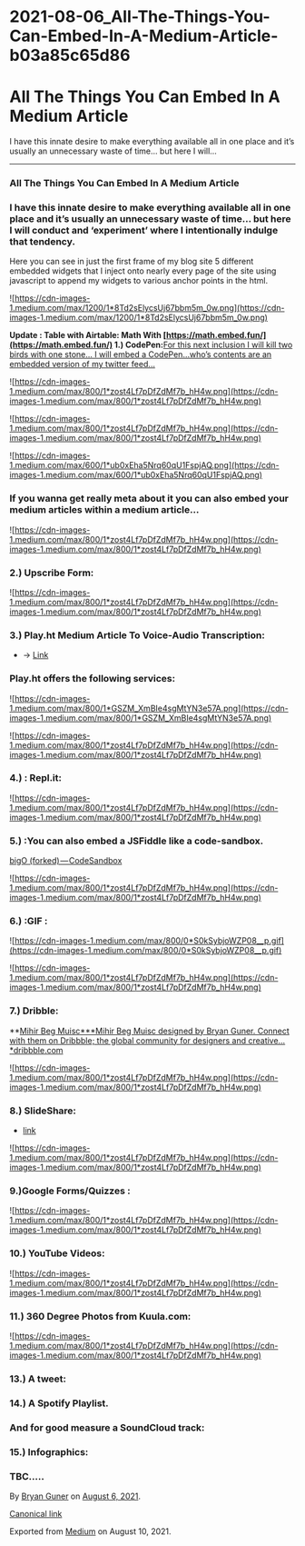 # 2021-08-06_All-The-Things-You-Can-Embed-In-A-Medium-Article-b03a85c65d86

# All The Things You Can Embed In A Medium Article

I have this innate desire to make everything available all in one place and it’s usually an unnecessary waste of time… but here I will…

---

### All The Things You Can Embed In A Medium Article

### I have this innate desire to make everything available all in one place and it’s usually an unnecessary waste of time… but here I will conduct and ‘experiment’ where I intentionally indulge that tendency.

Here you can see in just the first frame of my blog site 5 different embedded widgets that I inject onto nearly every page of the site using javascript to append my widgets to various anchor points in the html.

![https://cdn-images-1.medium.com/max/1200/1*8Td2sElycsUj67bbm5m_0w.png](https://cdn-images-1.medium.com/max/1200/1*8Td2sElycsUj67bbm5m_0w.png)

**Update :
Table with Airtable:
Math With [https://math.embed.fun/](https://math.embed.fun/)
1.) CodePen:**[For this next inclusion I will kill two birds with one stone… I will embed a CodePen…who’s contents are an embedded version of my twitter feed…](https://codepen.io/bgoonz/pen/poPOqEO)

![https://cdn-images-1.medium.com/max/800/1*zost4Lf7pDfZdMf7b_hH4w.png](https://cdn-images-1.medium.com/max/800/1*zost4Lf7pDfZdMf7b_hH4w.png)

![https://cdn-images-1.medium.com/max/800/1*zost4Lf7pDfZdMf7b_hH4w.png](https://cdn-images-1.medium.com/max/800/1*zost4Lf7pDfZdMf7b_hH4w.png)

![https://cdn-images-1.medium.com/max/600/1*ub0xEha5Nrq60qU1FspjAQ.png](https://cdn-images-1.medium.com/max/600/1*ub0xEha5Nrq60qU1FspjAQ.png)

### If you wanna get really meta about it you can also embed your medium articles within a medium article…

![https://cdn-images-1.medium.com/max/800/1*zost4Lf7pDfZdMf7b_hH4w.png](https://cdn-images-1.medium.com/max/800/1*zost4Lf7pDfZdMf7b_hH4w.png)

### 2.) Upscribe Form:

![https://cdn-images-1.medium.com/max/800/1*zost4Lf7pDfZdMf7b_hH4w.png](https://cdn-images-1.medium.com/max/800/1*zost4Lf7pDfZdMf7b_hH4w.png)

### 3.) Play.ht Medium Article To Voice-Audio Transcription:

- → [Link](https://play.ht/)

### Play.ht offers the following services:

![https://cdn-images-1.medium.com/max/800/1*GSZM_XmBIe4sgMtYN3e57A.png](https://cdn-images-1.medium.com/max/800/1*GSZM_XmBIe4sgMtYN3e57A.png)

![https://cdn-images-1.medium.com/max/800/1*zost4Lf7pDfZdMf7b_hH4w.png](https://cdn-images-1.medium.com/max/800/1*zost4Lf7pDfZdMf7b_hH4w.png)

### 4.) : Repl.it:

![https://cdn-images-1.medium.com/max/800/1*zost4Lf7pDfZdMf7b_hH4w.png](https://cdn-images-1.medium.com/max/800/1*zost4Lf7pDfZdMf7b_hH4w.png)

### 5.) :You can also embed a JSFiddle like a code-sandbox.

[bigO (forked) — CodeSandbox](https://codesandbox.io/s/bigo-forked-dhpjq)

![https://cdn-images-1.medium.com/max/800/1*zost4Lf7pDfZdMf7b_hH4w.png](https://cdn-images-1.medium.com/max/800/1*zost4Lf7pDfZdMf7b_hH4w.png)

### 6.) :GIF :

![https://cdn-images-1.medium.com/max/800/0*S0kSybjoWZP08__p.gif](https://cdn-images-1.medium.com/max/800/0*S0kSybjoWZP08__p.gif)

![https://cdn-images-1.medium.com/max/800/1*zost4Lf7pDfZdMf7b_hH4w.png](https://cdn-images-1.medium.com/max/800/1*zost4Lf7pDfZdMf7b_hH4w.png)

### 7.) Dribble:

**[Mihir Beg Muisc***Mihir Beg Muisc designed by Bryan Guner. Connect with them on Dribbble; the global community for designers and creative…*dribbble.com](https://dribbble.com/shots/15796789-Mihir-Beg-Muisc?utm_source=Clipboard_Shot&utm_campaign=bgoonz4242&utm_content=Mihir%20Beg%20Muisc&utm_medium=Social_Share&utm_source=Clipboard_Shot&utm_campaign=bgoonz4242&utm_content=Mihir%20Beg%20Muisc&utm_medium=Social_Share)

![https://cdn-images-1.medium.com/max/800/1*zost4Lf7pDfZdMf7b_hH4w.png](https://cdn-images-1.medium.com/max/800/1*zost4Lf7pDfZdMf7b_hH4w.png)

### 8.) SlideShare:

- [link](https://www.slideshare.net/)

![https://cdn-images-1.medium.com/max/800/1*zost4Lf7pDfZdMf7b_hH4w.png](https://cdn-images-1.medium.com/max/800/1*zost4Lf7pDfZdMf7b_hH4w.png)

### 9.)Google Forms/Quizzes :

![https://cdn-images-1.medium.com/max/800/1*zost4Lf7pDfZdMf7b_hH4w.png](https://cdn-images-1.medium.com/max/800/1*zost4Lf7pDfZdMf7b_hH4w.png)

### 10.) YouTube Videos:

![https://cdn-images-1.medium.com/max/800/1*zost4Lf7pDfZdMf7b_hH4w.png](https://cdn-images-1.medium.com/max/800/1*zost4Lf7pDfZdMf7b_hH4w.png)

### 11.) 360 Degree Photos from Kuula.com:

![https://cdn-images-1.medium.com/max/800/1*zost4Lf7pDfZdMf7b_hH4w.png](https://cdn-images-1.medium.com/max/800/1*zost4Lf7pDfZdMf7b_hH4w.png)

### 13.) A tweet:

> 
> 

### 14.) A Spotify Playlist.

### And for good measure a SoundCloud track:

### 15.) Infographics:

### TBC…..

By [Bryan Guner](https://medium.com/@bryanguner) on [August 6, 2021](https://medium.com/p/b03a85c65d86).

[Canonical link](https://medium.com/@bryanguner/all-the-things-you-can-embed-in-a-medium-article-b03a85c65d86)

Exported from [Medium](https://medium.com/) on August 10, 2021.